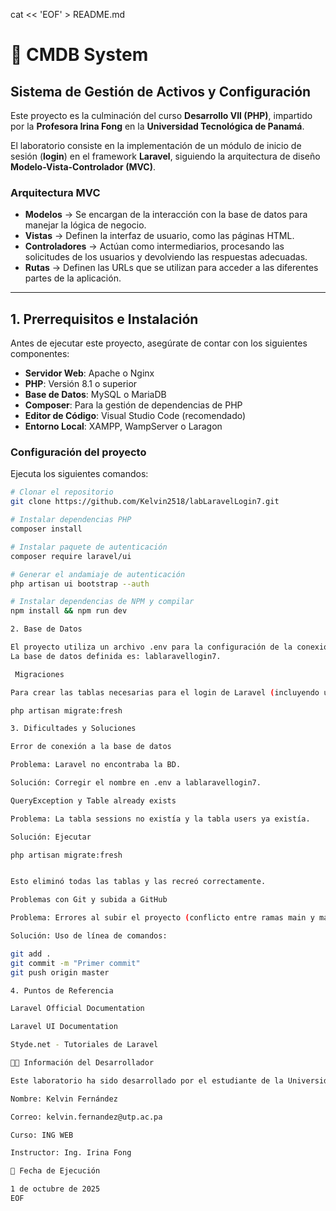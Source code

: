 cat << 'EOF' > README.md
# 📌 CMDB System  
## Sistema de Gestión de Activos y Configuración  

Este proyecto es la culminación del curso **Desarrollo VII (PHP)**, impartido por la **Profesora Irina Fong** en la **Universidad Tecnológica de Panamá**.  

El laboratorio consiste en la implementación de un módulo de inicio de sesión (**login**) en el framework **Laravel**, siguiendo la arquitectura de diseño **Modelo-Vista-Controlador (MVC)**.  

###  Arquitectura MVC
- **Modelos** → Se encargan de la interacción con la base de datos para manejar la lógica de negocio.  
- **Vistas** → Definen la interfaz de usuario, como las páginas HTML.  
- **Controladores** → Actúan como intermediarios, procesando las solicitudes de los usuarios y devolviendo las respuestas adecuadas.  
- **Rutas** → Definen las URLs que se utilizan para acceder a las diferentes partes de la aplicación.  

---

## 1️. Prerrequisitos e Instalación  

Antes de ejecutar este proyecto, asegúrate de contar con los siguientes componentes:  

- **Servidor Web**: Apache o Nginx  
- **PHP**: Versión 8.1 o superior  
- **Base de Datos**: MySQL o MariaDB  
- **Composer**: Para la gestión de dependencias de PHP  
- **Editor de Código**: Visual Studio Code (recomendado)  
- **Entorno Local**: XAMPP, WampServer o Laragon  

###  Configuración del proyecto  
Ejecuta los siguientes comandos:  

```bash
# Clonar el repositorio
git clone https://github.com/Kelvin2518/labLaravelLogin7.git

# Instalar dependencias PHP
composer install

# Instalar paquete de autenticación
composer require laravel/ui 

# Generar el andamiaje de autenticación
php artisan ui bootstrap --auth 

# Instalar dependencias de NPM y compilar
npm install && npm run dev

2️. Base de Datos

El proyecto utiliza un archivo .env para la configuración de la conexión.
La base de datos definida es: lablaravellogin7.

 Migraciones

Para crear las tablas necesarias para el login de Laravel (incluyendo users y sessions) se usaron migraciones:

php artisan migrate:fresh

3️. Dificultades y Soluciones

Error de conexión a la base de datos

Problema: Laravel no encontraba la BD.

Solución: Corregir el nombre en .env a lablaravellogin7.

QueryException y Table already exists

Problema: La tabla sessions no existía y la tabla users ya existía.

Solución: Ejecutar

php artisan migrate:fresh


Esto eliminó todas las tablas y las recreó correctamente.

Problemas con Git y subida a GitHub

Problema: Errores al subir el proyecto (conflicto entre ramas main y master).

Solución: Uso de línea de comandos:

git add .
git commit -m "Primer commit"
git push origin master

4️. Puntos de Referencia

Laravel Official Documentation

Laravel UI Documentation

Styde.net - Tutoriales de Laravel

👨‍💻 Información del Desarrollador

Este laboratorio ha sido desarrollado por el estudiante de la Universidad Tecnológica de Panamá:

Nombre: Kelvin Fernández

Correo: kelvin.fernandez@utp.ac.pa

Curso: ING WEB

Instructor: Ing. Irina Fong

📅 Fecha de Ejecución

1 de octubre de 2025
EOF
